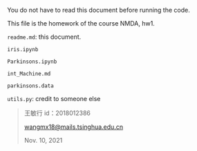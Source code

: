 You do not have to read this document before running the code.

This file is the homework of the course NMDA, hw1.

`readme.md`: this document.

`iris.ipynb`

`Parkinsons.ipynb`

`int_Machine.md`

`parkinsons.data`

`utils.py`: credit to someone else

> 王敏行 id：2018012386
>
> wangmx18@mails.tsinghua.edu.cn
>
> Nov. 10, 2021